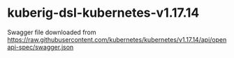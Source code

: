 # kuberig-dsl-kubernetes-v1.17.14

Swagger file downloaded from https://raw.githubusercontent.com/kubernetes/kubernetes/v1.17.14/api/openapi-spec/swagger.json
